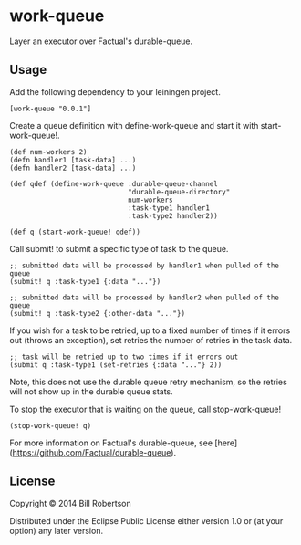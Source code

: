 # work-queue

Layer an executor over Factual's durable-queue.

## Usage

Add the following dependency to your leiningen project.

    [work-queue "0.0.1"]

Create a queue definition with define-work-queue and start it
with start-work-queue!.

    (def num-workers 2)
    (defn handler1 [task-data] ...)
    (defn handler2 [task-data] ...)

    (def qdef (define-work-queue :durable-queue-channel
                                 "durable-queue-directory"
                                 num-workers
                                 :task-type1 handler1
                                 :task-type2 handler2))

    (def q (start-work-queue! qdef))

Call submit! to submit a specific type of task to the queue.

    ;; submitted data will be processed by handler1 when pulled of the queue
    (submit! q :task-type1 {:data "..."})

    ;; submitted data will be processed by handler2 when pulled of the queue
    (submit! q :task-type2 {:other-data "..."})

If you wish for a task to be retried, up to a fixed number of
times if it errors out (throws an exception), set retries the number
of retries in the task data. 

    ;; task will be retried up to two times if it errors out
    (submit q :task-type1 (set-retries {:data "..."} 2))

Note, this does not use the durable queue retry mechanism, so the retries
will not show up in the durable queue stats.

To stop the executor that is waiting on the queue, call stop-work-queue!

    (stop-work-queue! q)

For more information on Factual's durable-queue, see [here] (https://github.com/Factual/durable-queue).

## License

Copyright © 2014 Bill Robertson

Distributed under the Eclipse Public License either version 1.0 or (at
your option) any later version.

